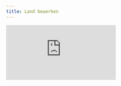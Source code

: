 ```yaml
---
title: Land bewerken
---
```


<style>
  .video-container {
    position: relative;
    padding-bottom: 56.25%; /* 16:9 */
    height: 0;
}
.video-container iframe {
    position: absolute;
    top: 0;
    left: 0;
    width: 100%;
    height: 100%;
}
</style>

<div class=video-containre>
  <iframe src="https://www.dropbox.com/s/9vfeerev2vpy4qr/Johan%20-%20VID_20220327_121506.mp4?raw=1" frameborder="0"></iframe>
</div>
